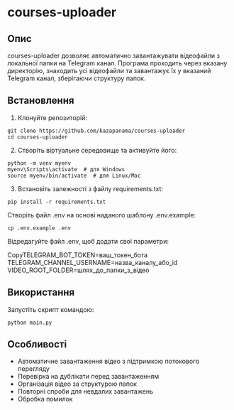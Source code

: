 # courses-uploader

## Опис
courses-uploader дозволяє автоматично завантажувати відеофайли з локальної папки на Telegram канал. Програма проходить через вказану директорію, знаходить усі відеофайли та завантажує їх у вказаний Telegram канал, зберігаючи структуру папок.

## Встановлення
1. Клонуйте репозиторій:
```
git clone https://github.com/kazapanama/courses-uploader
cd courses-uploader
```

2. Створіть віртуальне середовище та активуйте його:
```
python -m venv myenv
myenv\Scripts\activate  # для Windows
source myenv/bin/activate  # для Linux/Mac
```

3. Встановіть залежності з файлу requirements.txt:
```
pip install -r requirements.txt
```

Створіть файл .env на основі наданого шаблону .env.example:
```
cp .env.example .env
```

Відредагуйте файл .env, щоб додати свої параметри:

CopyTELEGRAM_BOT_TOKEN=ваш_токен_бота
TELEGRAM_CHANNEL_USERNAME=назва_каналу_або_id
VIDEO_ROOT_FOLDER=шлях_до_папки_з_відео

## Використання
Запустіть скрипт командою:
```
python main.py
```

## Особливості
- Автоматичне завантаження відео з підтримкою потокового перегляду
- Перевірка на дублікати перед завантаженням
- Організація відео за структурою папок
- Повторні спроби для невдалих завантажень
- Обробка помилок